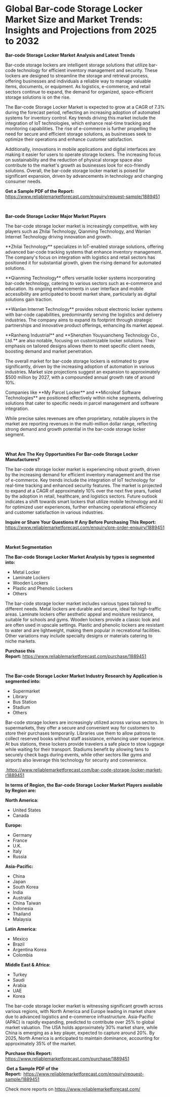 <p><h1>Global Bar-code Storage Locker Market Size and Market Trends: Insights and Projections from 2025 to 2032</h1></p><p><strong>Bar-code Storage Locker Market Analysis and Latest Trends</strong></p>
<p><p>Bar-code storage lockers are intelligent storage solutions that utilize bar-code technology for efficient inventory management and security. These lockers are designed to streamline the storage and retrieval process, offering businesses and individuals a reliable way to manage valuable items, documents, or equipment. As logistics, e-commerce, and retail sectors continue to expand, the demand for organized, space-efficient storage solutions is on the rise.</p><p>The Bar-code Storage Locker Market is expected to grow at a CAGR of 7.3% during the forecast period, reflecting an increasing adoption of automated systems for inventory control. Key trends driving this market include the integration of IoT technologies, which enhance real-time tracking and monitoring capabilities. The rise of e-commerce is further propelling the need for secure and efficient storage solutions, as businesses seek to optimize their operations and enhance customer satisfaction.</p><p>Additionally, innovations in mobile applications and digital interfaces are making it easier for users to operate storage lockers. The increasing focus on sustainability and the reduction of physical storage space also contribute to the market's growth as businesses look for eco-friendly solutions. Overall, the bar-code storage locker market is poised for significant expansion, driven by advancements in technology and changing consumer needs.</p></p>
<p><strong>Get a Sample PDF of the Report:&nbsp;</strong> <a href="https://www.reliablemarketforecast.com/enquiry/request-sample/1889451?utm_campaign=2314&utm_medium=2&utm_source=Github&utm_content=ia&utm_term=28032025&utm_id=bar-code-storage-locker">https://www.reliablemarketforecast.com/enquiry/request-sample/1889451</a></p>
<p>&nbsp;</p>
<p><strong>Bar-code Storage Locker Major Market Players</strong></p>
<p><p>The bar-code storage locker market is increasingly competitive, with key players such as Zhilai Technology, Qianming Technology, and Wanlan Internet Technology driving innovation and growth. </p><p>**Zhilai Technology** specializes in IoT-enabled storage solutions, offering advanced bar-code tracking systems that enhance inventory management. The company's focus on integration with logistics and retail sectors has positioned it for substantial growth, given the rising demand for automated solutions.</p><p>**Qianming Technology** offers versatile locker systems incorporating bar-code technology, catering to various sectors such as e-commerce and education. Its ongoing enhancements in user interface and mobile accessibility are anticipated to boost market share, particularly as digital solutions gain traction.</p><p>**Wanlan Internet Technology** provides robust electronic locker systems with bar-code capabilities, predominantly serving the logistics and delivery industries. The company aims to expand its footprint through strategic partnerships and innovative product offerings, enhancing its market appeal.</p><p>**Ranheng Industrial** and **Shenzhen Youyuancheng Technology Co., Ltd.** are also notable, focusing on customizable locker solutions. Their emphasis on tailored designs allows them to meet specific client needs, boosting demand and market penetration.</p><p>The overall market for bar-code storage lockers is estimated to grow significantly, driven by the increasing adoption of automation in various industries. Market size projections suggest an expansion to approximately $500 million by 2027, with a compounded annual growth rate of around 10%.</p><p>Companies like **My Parcel Locker** and **Microleaf Software Technologies** are positioned effectively within niche segments, delivering solutions that cater to specific needs in parcel management and software integration.</p><p>While precise sales revenues are often proprietary, notable players in the market are reporting revenues in the multi-million dollar range, reflecting strong demand and growth potential in the bar-code storage locker segment.</p></p>
<p>&nbsp;</p>
<p><strong>What Are The Key Opportunities For Bar-code Storage Locker Manufacturers?</strong></p>
<p><p>The bar-code storage locker market is experiencing robust growth, driven by the increasing demand for efficient inventory management and the rise of e-commerce. Key trends include the integration of IoT technology for real-time tracking and enhanced security features. The market is projected to expand at a CAGR of approximately 10% over the next five years, fueled by the adoption in retail, healthcare, and logistics sectors. Future outlook indicates a shift towards smart lockers that utilize mobile technology and AI for optimized user experiences, further enhancing operational efficiency and customer satisfaction in various industries.</p></p>
<p><strong>Inquire or Share Your Questions If Any Before Purchasing This Report:</strong> <a href="https://www.reliablemarketforecast.com/enquiry/pre-order-enquiry/1889451?utm_campaign=2314&utm_medium=2&utm_source=Github&utm_content=ia&utm_term=28032025&utm_id=bar-code-storage-locker">https://www.reliablemarketforecast.com/enquiry/pre-order-enquiry/1889451</a></p>
<p>&nbsp;</p>
<p><strong>Market Segmentation</strong></p>
<p><strong>The Bar-code Storage Locker Market Analysis by types is segmented into:</strong></p>
<p><ul><li>Metal Locker</li><li>Laminate Lockers</li><li>Wooden Lockers</li><li>Plastic and Phenolic Lockers</li><li>Others</li></ul></p>
<p><p>The bar-code storage locker market includes various types tailored to different needs. Metal lockers are durable and secure, ideal for high-traffic areas. Laminate lockers offer aesthetic appeal and moisture resistance, suitable for schools and gyms. Wooden lockers provide a classic look and are often used in upscale settings. Plastic and phenolic lockers are resistant to water and are lightweight, making them popular in recreational facilities. Other variations may include specialty designs or materials catering to niche markets.</p></p>
<p><strong>Purchase this Report:&nbsp;</strong><a href="https://www.reliablemarketforecast.com/purchase/1889451?utm_campaign=2314&utm_medium=2&utm_source=Github&utm_content=ia&utm_term=28032025&utm_id=bar-code-storage-locker">https://www.reliablemarketforecast.com/purchase/1889451</a></p>
<p>&nbsp;</p>
<p><strong>The Bar-code Storage Locker Market Industry Research by Application is segmented into:</strong></p>
<p><ul><li>Supermarket</li><li>Library</li><li>Bus Station</li><li>Stadium</li><li>Others</li></ul></p>
<p><p>Bar-code storage lockers are increasingly utilized across various sectors. In supermarkets, they offer a secure and convenient way for customers to store their purchases temporarily. Libraries use them to allow patrons to collect reserved books without staff assistance, enhancing user experience. At bus stations, these lockers provide travelers a safe place to stow luggage while waiting for their transport. Stadiums benefit by allowing fans to securely check bags during events, while other sectors like gyms and airports also leverage this technology for security and convenience.</p></p>
<p><a href="https://www.reliablemarketforecast.com/bar-code-storage-locker-market-r1889451?utm_campaign=2314&utm_medium=2&utm_source=Github&utm_content=ia&utm_term=28032025&utm_id=bar-code-storage-locker">&nbsp;https://www.reliablemarketforecast.com/bar-code-storage-locker-market-r1889451</a></p>
<p><strong>In terms of Region, the Bar-code Storage Locker Market Players available by Region are:</strong></p>
<p>
    <p> <strong> North America: </strong>
        <ul>
            <li>United States</li>
            <li>Canada</li>
        </ul>
        </p> 
    <p> <strong> Europe: </strong>
        <ul>
            <li>Germany</li>
            <li>France</li>
            <li>U.K.</li>
            <li>Italy</li>
            <li>Russia</li>
        </ul>
        </p> 
    <p> <strong> Asia-Pacific: </strong>
        <ul>
            <li>China</li>
            <li>Japan</li>
            <li>South Korea</li>
            <li>India</li>
            <li>Australia</li>
            <li>China Taiwan</li>
            <li>Indonesia</li>
            <li>Thailand</li>
            <li>Malaysia</li>
        </ul>
        </p> 
    <p> <strong> Latin America: </strong>
        <ul>
            <li>Mexico</li>
            <li>Brazil</li>
            <li>Argentina Korea</li>
            <li>Colombia</li>
        </ul>
        </p> 
    <p> <strong> Middle East & Africa: </strong>
        <ul>
            <li>Turkey</li>
            <li>Saudi</li>
            <li>Arabia</li>
            <li>UAE</li>
            <li>Korea</li>
        </ul>
    </p>
    </p>
<p><p>The bar-code storage locker market is witnessing significant growth across various regions, with North America and Europe leading in market share due to advanced logistics and e-commerce infrastructure. Asia-Pacific (APAC) is rapidly expanding, predicted to contribute over 25% to global market valuation. The USA holds approximately 30% market share, while China is emerging as a key player, expected to capture around 20%. By 2025, North America is anticipated to maintain dominance, accounting for approximately 35% of the market.</p></p>
<p><strong>Purchase this Report: </strong><a href="https://www.reliablemarketforecast.com/purchase/1889451?utm_campaign=2314&utm_medium=2&utm_source=Github&utm_content=ia&utm_term=28032025&utm_id=bar-code-storage-locker">https://www.reliablemarketforecast.com/purchase/1889451</a></p>
<p>&nbsp;<strong>Get a Sample PDF of the Report:&nbsp;&nbsp;</strong><a href="https://www.reliablemarketforecast.com/enquiry/request-sample/1889451?utm_campaign=2314&utm_medium=2&utm_source=Github&utm_content=ia&utm_term=28032025&utm_id=bar-code-storage-locker">https://www.reliablemarketforecast.com/enquiry/request-sample/1889451</a></p>
<p><strong></strong></p>
<p>Check more reports on <a href="https://www.reliablemarketforecast.com/?utm_campaign=2314&utm_medium=2&utm_source=Github&utm_content=ia&utm_term=28032025&utm_id=bar-code-storage-locker">https://www.reliablemarketforecast.com/</a></p>